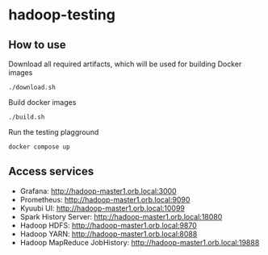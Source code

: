 # hadoop-testing


## How to use

Download all required artifacts, which will be used for building Docker images
```
./download.sh
```

Build docker images
```
./build.sh
```

Run the testing plagground
```
docker compose up
```

## Access services

- Grafana: http://hadoop-master1.orb.local:3000
- Prometheus: http://hadoop-master1.orb.local:9090
- Kyuubi UI: http://hadoop-master1.orb.local:10099
- Spark History Server: http://hadoop-master1.orb.local:18080
- Hadoop HDFS: http://hadoop-master1.orb.local:9870
- Hadoop YARN: http://hadoop-master1.orb.local:8088
- Hadoop MapReduce JobHistory: http://hadoop-master1.orb.local:19888
